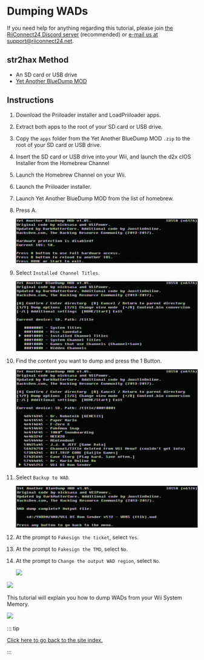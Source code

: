 # Dumping WADs

If you need help for anything regarding this tutorial, please join <a href="https://discord.gg/rc24">the RiiConnect24 Discord server</a> (recommended) or <a href="mailto:support@riiconnect24.net">e-mail us at support@riiconnect24.net</a>.

## str2hax Method

- An SD card or USB drive
- [Yet Another BlueDump MOD](https://oscwii.org/library/app/Yet-Another-BlueDump-Mod)

## Instructions

1. Download the Priiloader installer and LoadPriiloader apps.

2. Extract both apps to the root of your SD card or USB drive.

3. Copy the `apps` folder from the Yet Another BlueDump MOD `.zip` to the root of your SD card or USB drive.

4. Insert the SD card or USB drive into your Wii, and launch the d2x cIOS Installer from the Homebrew Channel

5. Launch the Homebrew Channel on your Wii.

6. Launch the Priiloader installer.

7. Launch Yet Another BlueDump MOD from the list of homebrew.

8. Press A.

   ![](/images/homebrew/DumpWADS/1.png)

9. Select `Installed Channel Titles`.

   ![](/images/homebrew/DumpWADS/2.png)

10. Find the content you want to dump and press the 1 Button.

    ![](/images/homebrew/DumpWADS/3.png)

11. Select `Backup to WAD`.

    ![](/images/homebrew/DumpWADS/4.png)

12. At the prompt to `Fakesign the ticket`, select `Yes`.

13. At the prompt to `Fakesign the TMD`, select `No`.

14. At the prompt to `Change the output WAD region`, select `No`.

    ![](/images/homebrew/DumpWADS/5.png)

![](/images/homebrew/DumpWADS/6.png)

This tutorial will explain you how to dump WADs from your Wii System Memory.

![](/images/homebrew/DumpWADS/7.png)

::: tip

[Click here to go back to the site index.](site-navigation)

:::
